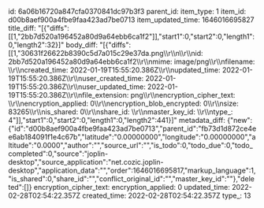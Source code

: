 id: 6a06b16720a847cfa0370841dc97b3f3
parent_id: 
item_type: 1
item_id: d00b8aef900a4fbe9faa423ad7be0713
item_updated_time: 1646016695827
title_diff: "[{\"diffs\":[[1,\"2bb7d520a196452a80d9a64ebb6ca1f2\"]],\"start1\":0,\"start2\":0,\"length1\":0,\"length2\":32}]"
body_diff: "[{\"diffs\":[[1,\"30631f26622b8390c5d7a015c29e37da.png\\\r\\\n\\\r\\\nid: 2bb7d520a196452a80d9a64ebb6ca1f2\\\r\\\nmime: image/png\\\r\\\nfilename: \\\r\\\ncreated_time: 2022-01-19T15:55:20.386Z\\\r\\\nupdated_time: 2022-01-19T15:55:20.386Z\\\r\\\nuser_created_time: 2022-01-19T15:55:20.386Z\\\r\\\nuser_updated_time: 2022-01-19T15:55:20.386Z\\\r\\\nfile_extension: png\\\r\\\nencryption_cipher_text: \\\r\\\nencryption_applied: 0\\\r\\\nencryption_blob_encrypted: 0\\\r\\\nsize: 83265\\\r\\\nis_shared: 0\\\r\\\nshare_id: \\\r\\\nmaster_key_id: \\\r\\\ntype_: 4\"]],\"start1\":0,\"start2\":0,\"length1\":0,\"length2\":441}]"
metadata_diff: {"new":{"id":"d00b8aef900a4fbe9faa423ad7be0713","parent_id":"fb73d1d872ce4ee6ab184091f1e4c67b","latitude":"0.00000000","longitude":"0.00000000","altitude":"0.0000","author":"","source_url":"","is_todo":0,"todo_due":0,"todo_completed":0,"source":"joplin-desktop","source_application":"net.cozic.joplin-desktop","application_data":"","order":1646016695817,"markup_language":1,"is_shared":0,"share_id":"","conflict_original_id":"","master_key_id":""},"deleted":[]}
encryption_cipher_text: 
encryption_applied: 0
updated_time: 2022-02-28T02:54:22.357Z
created_time: 2022-02-28T02:54:22.357Z
type_: 13